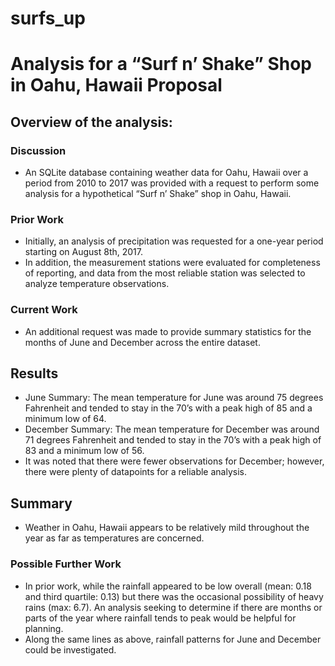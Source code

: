 # surfs_up
# Analysis for a “Surf n’ Shake” Shop in Oahu, Hawaii Proposal
## Overview of the analysis:
### Discussion
-	An SQLite database containing weather data for Oahu, Hawaii over a period from 2010 to 2017 was provided with a request to perform some analysis for a hypothetical “Surf n’ Shake” shop in Oahu, Hawaii.
### Prior Work
-	Initially, an analysis of precipitation was requested for a one-year period starting on August 8th, 2017.
-	In addition, the measurement stations were evaluated for completeness of reporting, and data from the most reliable station was selected to analyze temperature observations. 
### Current Work
-	An additional request was made to provide summary statistics for the months of June and December across the entire dataset. 
## Results
-	June Summary: The mean temperature for June was around 75 degrees Fahrenheit and tended to stay in the 70’s with a peak high of 85 and a minimum low of 64.
-	December Summary: The mean temperature for December was around 71 degrees Fahrenheit and tended to stay in the 70’s with a peak high of 83 and a minimum low of 56.
-	It was noted that there were fewer observations for December; however, there were plenty of datapoints for a reliable analysis. 
## Summary
-	Weather in Oahu, Hawaii appears to be relatively mild throughout the year as far as temperatures are concerned. 
### Possible Further Work
-	In prior work, while the rainfall appeared to be low overall (mean: 0.18 and third quartile: 0.13) but there was the occasional possibility of heavy rains (max: 6.7).  An analysis seeking to determine if there are months or parts of the year where rainfall tends to peak would be helpful for planning.
-	Along the same lines as above, rainfall patterns for June and December could be investigated. 
